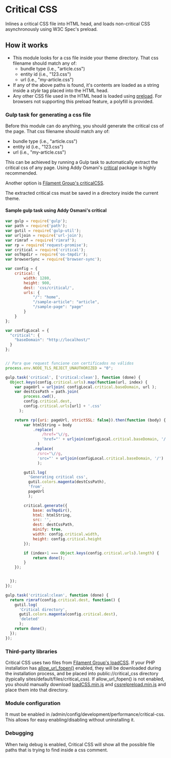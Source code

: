 # Critical CSS

Inlines a critical CSS file into HTML head, and loads non-critical CSS
asynchronously using W3C Spec's preload.

## How it works ##
 * This module looks for a css file inside your theme directory.
   That css filename should match any of:
    * bundle type (i.e., "article.css")
    * entity id (i.e., "123.css")
    * url (i.e., "my-article.css")
 * If any of the above paths is found, it's contents are loaded as
   a string inside a _style_ tag placed into the HTML head.
 * Any other CSS file used in the HTML head is loaded using 
   [preload](https://www.w3.org/TR/preload/). For browsers not supporting 
   this preload feature, a polyfill is provided.

### Gulp task for generating a css file ###
Before this module can do anything, you should generate the critical css 
of the page. That css filename should match any of:
 * bundle type (i.e., "article.css")
 * entity id (i.e., "123.css")
 * url (i.e., "my-article.css")
 
This can be achieved by running a Gulp task to automatically extract the 
critical css of any page.
Using Addy Osmani's [critical](https://github.com/addyosmani/critical) 
package is highly recommended.
 
Another option is [Filament Group's criticalCSS](https://github.com/filamentgroup/criticalCSS).
 
The extracted critical css must be saved in a directory inside the 
current theme.
 
#### Sample gulp task using Addy Osmani's critical  ####

```javascript
var gulp = require('gulp');
var path = require('path');
var gutil = require('gulp-util');
var urljoin = require('url-join');
var rimraf = require('rimraf');
var rp = require('request-promise');
var critical = require('critical');
var osTmpdir = require('os-tmpdir');
var browserSync = require('browser-sync');

var config = {
    critical: {
        width: 1280,
        height: 900,
        dest: 'css/critical/',
        urls: {
            "/": "home",
            "/sample-article": "article",
            "/sample-page": "page"
        }
    }
};

var configLocal = {
  "critical": {
    "baseDomain": "http://localhost/"
  }
};


// Para que request funcione con certificados no válidos
process.env.NODE_TLS_REJECT_UNAUTHORIZED = "0";

gulp.task('critical', ['critical:clean'], function (done) {
  Object.keys(config.critical.urls).map(function(url, index) {
    var pageUrl = urljoin( configLocal.critical.baseDomain, url );
    var destCssPath = path.join(
        process.cwd(), 
        config.critical.dest, 
        config.critical.urls[url] + '.css' 
      );

    return rp({uri: pageUrl, strictSSL: false}).then(function (body) {
        var htmlString = body
            .replace(
                /href="\//g, 
                'href="' + urljoin(configLocal.critical.baseDomain, '/')
              )
            .replace(
              /src="\//g, 
              'src="' + urljoin(configLocal.critical.baseDomain, '/')
              );

        gutil.log(
          'Generating critical css', 
          gutil.colors.magenta(destCssPath), 
          'from', 
          pageUrl
          );

        critical.generate({
            base: osTmpdir(),
            html: htmlString,
            src: '',
            dest: destCssPath,
            minify: true,
            width: config.critical.width,
            height: config.critical.height
        });

        if (index+1 === Object.keys(config.critical.urls).length) {
            return done();
        }
    });


  });
});

gulp.task('critical:clean', function (done) {
  return rimraf(config.critical.dest, function() {
    gutil.log(
      'Critical directory', 
      gutil.colors.magenta(config.critical.dest), 
      'deleted'
      );
    return done();
  });
});

```

### Third-party libraries ###
Critical CSS uses two files from 
[Filament Group's loadCSS](https://github.com/filamentgroup/loadCSS). 
If your PHP installation has 
[allow_url_fopen()](http://php.net/manual/en/filesystem.configuration.php#ini.allow-url-fopen) 
enabled, they will be downloaded during the installation process, 
and be placed into public://critical_css directory 
(typically sites/default/files/critical_css). 
If allow_url_fopen() is not enabled, you should manually download 
[loadCSS.min.js](https://github.com/filamentgroup/loadCSS/releases/download/v1.3.1/loadCSS.min.js) 
and [cssrelpreload.min.js](https://github.com/filamentgroup/loadCSS/releases/download/v1.3.1/cssrelpreload.min.js) 
and place them into that directory.

### Module configuration ###
It must be enabled in /admin/config/development/performance/critical-css. 
This allows for easy enabling/disabling without uninstalling it.

### Debugging ###
When twig debug is enabled, Critical CSS will show all the possible 
file paths that is trying to find inside a css comment.
